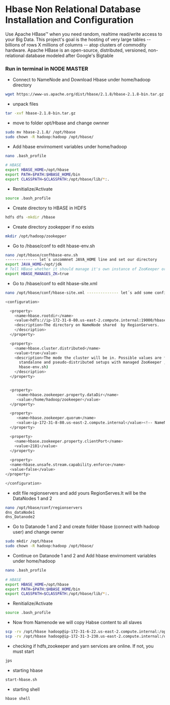 
# Hbase Non Relational Database Installation and Configuration
Use Apache HBase™ when you need random, realtime read/write access to your Big Data. This project's goal is the hosting of very large tables -- billions of rows X millions of columns -- atop clusters of commodity hardware. Apache HBase is an open-source, distributed, versioned, non-relational database modeled after Google's Bigtable

### Run in terminal in NODE MASTER

* Connect to NameNode and Download Hbase under home/hadoop directory
```bash
wget https://www-us.apache.org/dist/hbase/2.1.8/hbase-2.1.8-bin.tar.gz
```

* unpack files
```bash
tar -xvf hbase-2.1.8-bin.tar.gz 
```

* move to folder opt/Hbase and change ownner
```bash
sudo mv hbase-2.1.8/ /opt/hbase 
sudo chown -R hadoop:hadoop /opt/hbase/
```

* Add hbase envirnoment variables under home/hadoop
```bash  
nano .bash_profile
 
# HBASE
export HBASE_HOME=/opt/hbase
export PATH=$PATH:$HBASE_HOME/bin
export CLASSPATH=$CLASSPATH:/opt/hbase/lib/*:.
```     

* Renitialize/Activate
```bash   
source .bash_profile
``` 

* Create directory to HBASE in HDFS
```bash   
hdfs dfs -mkdir /hbase
``` 

* Create directory zookepper if no exists
```bash   
mkdir /opt/hadoop/zookepper
``` 

* Go to /hbase/conf to edit hbase-env.sh
```bash
nano /opt/hbase/confhbase-env.sh 
-------------- let´s uncommnet JAVA_HOME line and set our directory
export JAVA_HOME=/opt/jdk
# Tell HBase whether it should manage it's own instance of ZooKeeper or not.
export HBASE_MANAGES_ZK=true
``` 
 
* Go to /hbase/conf to edit hbase-site.xml
```bash
nano /opt/hbase/conf/hbase-site.xml -------------- let´s add some configurations

<configuration>

  <property>
    <name>hbase.rootdir</name>
    <value>hdfs://ip-172-31-8-80.us-east-2.compute.internal:19000/hbase</value>><!-- NameNode dns -->
    <description>The directory on NameNode shared  by RegionServers.
    </description>
  </property>

  <property>
    <name>hbase.cluster.distributed</name>
    <value>true</value>
    <description>The mode the cluster will be in. Possible values are false:
      standalone and pseudo-distributed setups with managed ZooKeeper , true: fully-distributed with unmanaged ZooKeeper Quorum (see
      hbase-env.sh)
    </description>
  </property>


  <property>
     <name>hbase.zookeeper.property.dataDir</name>
     <value>/home/hadoop/zookeeper</value>
  </property>

  <property>
     <name>hbase.zookeeper.quorum</name>
     <value>ip-172-31-8-80.us-east-2.compute.internal</value><!-- NameNode dns -->
  </property>

  <property>
    <name>hbase.zookeeper.property.clientPort</name>
    <value>2181</value>
  </property>
  
  <property>
  <name>hbase.unsafe.stream.capability.enforce</name>
  <value>false</value>
</property>

</configuration>

```

* edit file regionservers and add yours RegionServes.It will be the DataNodes 1 and 2
```bash
nano /opt/hbase/conf/regionservers
dns_dataNode1
dns_Datanode2
```

* Go to Datanode 1 and 2 and create folder hbase (connect with hadoop user) and change owner
```bash
sudo mkdir /opt/hbase
sudo chown -R hadoop:hadoop /opt/hbase/
```

* Continue on Datanode 1 and 2 and Add hbase envirnoment variables under home/hadoop
```bash
nano .bash_profile
 
# HBASE
export HBASE_HOME=/opt/hbase
export PATH=$PATH:$HBASE_HOME/bin
export CLASSPATH=$CLASSPATH:/opt/hbase/lib/*:.
```

* Renitialize/Activate
```bash   
source .bash_profile
``` 

* Now from Namenode we will copy Habse content to all slaves
```bash   
scp -rv /opt/hbase hadoop@ip-172-31-6-22.us-east-2.compute.internal:/opt ------------ Datanode1
scp -rv /opt/hbase hadoop@ip-172-31-3-230.us-east-2.compute.internal:/opt------------ Datanode2
``` 


* checking if hdfs,zookeeper and yarn services are online. If not, you must start
```bash
jps
```

* starting hbase
```bash
start-hbase.sh
```

* starting shell
```bash
hbase shell
```
